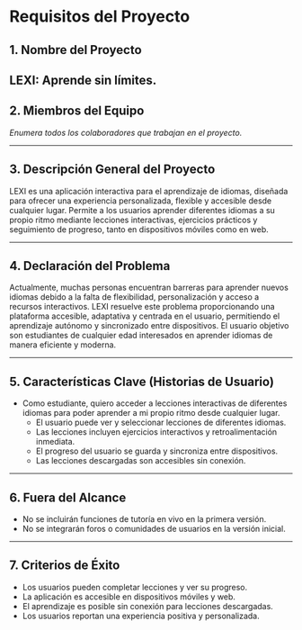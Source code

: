 # Requisitos del Proyecto

## 1. Nombre del Proyecto  
LEXI: Aprende sin límites.
---

## 2. Miembros del Equipo  
_Enumera todos los colaboradores que trabajan en el proyecto._

---

## 3. Descripción General del Proyecto  
LEXI es una aplicación interactiva para el aprendizaje de idiomas, diseñada para ofrecer una experiencia personalizada, flexible y accesible desde cualquier lugar. Permite a los usuarios aprender diferentes idiomas a su propio ritmo mediante lecciones interactivas, ejercicios prácticos y seguimiento de progreso, tanto en dispositivos móviles como en web.

---

## 4. Declaración del Problema  
Actualmente, muchas personas encuentran barreras para aprender nuevos idiomas debido a la falta de flexibilidad, personalización y acceso a recursos interactivos. LEXI resuelve este problema proporcionando una plataforma accesible, adaptativa y centrada en el usuario, permitiendo el aprendizaje autónomo y sincronizado entre dispositivos. El usuario objetivo son estudiantes de cualquier edad interesados en aprender idiomas de manera eficiente y moderna.

---

## 5. Características Clave (Historias de Usuario)  
- Como estudiante, quiero acceder a lecciones interactivas de diferentes idiomas para poder aprender a mi propio ritmo desde cualquier lugar.
  - El usuario puede ver y seleccionar lecciones de diferentes idiomas.
  - Las lecciones incluyen ejercicios interactivos y retroalimentación inmediata.
  - El progreso del usuario se guarda y sincroniza entre dispositivos.
  - Las lecciones descargadas son accesibles sin conexión.

---

## 6. Fuera del Alcance  
- No se incluirán funciones de tutoría en vivo en la primera versión.
- No se integrarán foros o comunidades de usuarios en la versión inicial.

---

## 7. Criterios de Éxito  
- Los usuarios pueden completar lecciones y ver su progreso.
- La aplicación es accesible en dispositivos móviles y web.
- El aprendizaje es posible sin conexión para lecciones descargadas.
- Los usuarios reportan una experiencia positiva y personalizada.
